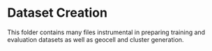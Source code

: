 # Dataset Creation

This folder contains many files instrumental in preparing training and evaluation datasets as well as geocell and cluster generation.